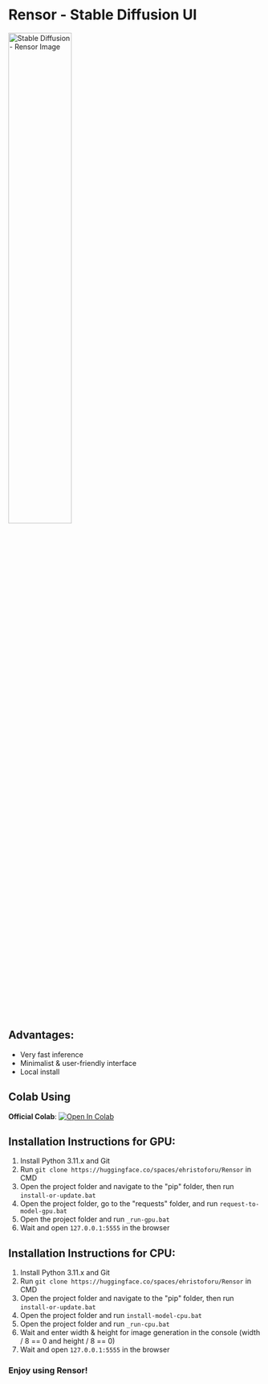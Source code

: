 # Rensor - Stable Diffusion UI

<img src="assets/preview.png" alt="Stable Diffusion - Rensor Image" width="50%" height="auto">

## Advantages:
- Very fast inference
- Minimalist & user-friendly interface
- Local install

## Colab Using


**Official Colab**: <a target="_blank" href="https://colab.research.google.com/github/ehristoforu/Rensor/blob/main/colab/Rensor-colab.ipynb">
  <img src="https://colab.research.google.com/assets/colab-badge.svg" alt="Open In Colab"/>
</a>


## Installation Instructions for GPU:
1. Install Python 3.11.x and Git
2. Run `git clone https://huggingface.co/spaces/ehristoforu/Rensor` in CMD
3. Open the project folder and navigate to the "pip" folder, then run `install-or-update.bat`
4. Open the project folder, go to the "requests" folder, and run `request-to-model-gpu.bat`
5. Open the project folder and run `_run-gpu.bat`
6. Wait and open `127.0.0.1:5555` in the browser

## Installation Instructions for CPU:
1. Install Python 3.11.x and Git
2. Run `git clone https://huggingface.co/spaces/ehristoforu/Rensor` in CMD
3. Open the project folder and navigate to the "pip" folder, then run `install-or-update.bat`
4. Open the project folder and run `install-model-cpu.bat`
5. Open the project folder and run `_run-cpu.bat`
6. Wait and enter width & height for image generation in the console (width / 8 == 0 and height / 8 == 0)
7. Wait and open `127.0.0.1:5555` in the browser


### Enjoy using Rensor!

